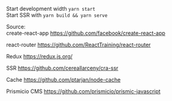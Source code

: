 Start development width `yarn start`  
Start SSR with `yarn build && yarn serve`



Source:  
create-react-app
https://github.com/facebook/create-react-app

react-router
https://github.com/ReactTraining/react-router

Redux
https://redux.js.org/

SSR
https://github.com/cereallarceny/cra-ssr

Cache
https://github.com/ptarjan/node-cache

Prismicio CMS
https://github.com/prismicio/prismic-javascript

